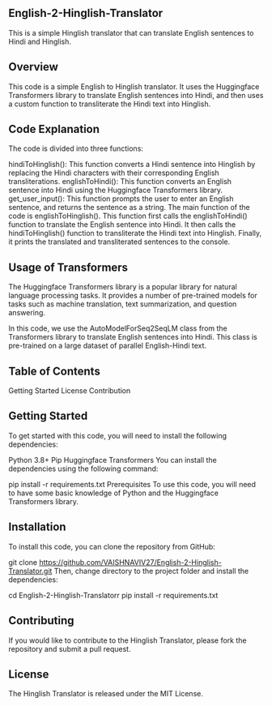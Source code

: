 ## English-2-Hinglish-Translator
This is a simple Hinglish translator that can translate English sentences to Hindi and Hinglish.

## Overview
This code is a simple English to Hinglish translator. It uses the Huggingface Transformers library to translate English sentences into Hindi, and then uses a custom function to transliterate the Hindi text into Hinglish.

## Code Explanation
The code is divided into three functions:

hindiToHinglish(): This function converts a Hindi sentence into Hinglish by replacing the Hindi characters with their corresponding English transliterations.
englishToHindi(): This function converts an English sentence into Hindi using the Huggingface Transformers library.
get_user_input(): This function prompts the user to enter an English sentence, and returns the sentence as a string.
The main function of the code is englishToHinglish(). This function first calls the englishToHindi() function to translate the English sentence into Hindi. It then calls the hindiToHinglish() function to transliterate the Hindi text into Hinglish. Finally, it prints the translated and transliterated sentences to the console.

## Usage of Transformers
The Huggingface Transformers library is a popular library for natural language processing tasks. It provides a number of pre-trained models for tasks such as machine translation, text summarization, and question answering.

In this code, we use the AutoModelForSeq2SeqLM class from the Transformers library to translate English sentences into Hindi. This class is pre-trained on a large dataset of parallel English-Hindi text.

## Table of Contents
Getting Started
License
Contribution

## Getting Started
To get started with this code, you will need to install the following dependencies:

Python 3.8+
Pip
Huggingface Transformers
You can install the dependencies using the following command:

pip install -r requirements.txt
Prerequisites
To use this code, you will need to have some basic knowledge of Python and the Huggingface Transformers library.

## Installation
To install this code, you can clone the repository from GitHub:

git clone https://github.com/VAISHNAVIV27/English-2-Hinglish-Translator.git
Then, change directory to the project folder and install the dependencies:

cd English-2-Hinglish-Translatorr
pip install -r requirements.txt


## Contributing

If you would like to contribute to the Hinglish Translator, please fork the repository and submit a pull request.

## License

The Hinglish Translator is released under the MIT License.
